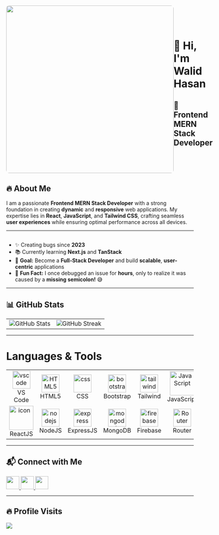 <div style="display: flex; align-items: center;">
  <div align="left">
    <img src="https://i.ibb.co/6RdvSZdj/Whats-App-Image-2025-02-15-at-20-43-32-c7aa51a6.jpg" height="450" style="border-radius: 8px;" />
  </div>


  <div>
    <h1>👋 Hi, I'm Walid Hasan</h1>
    <h2>🚀 Frontend MERN Stack Developer</h2>
  </div>
</div>

## 🔥 About Me  
I am a passionate **Frontend MERN Stack Developer** with a strong foundation in creating **dynamic** and **responsive** web applications. My expertise lies in **React**, **JavaScript**, and **Tailwind CSS**, crafting seamless **user experiences** while ensuring optimal performance across all devices.  

---
##


- ✨ Creating bugs since **2023**  
- 📚 Currently learning **Next.js** and **TanStack**  
- 🎯 **Goal:** Become a **Full-Stack Developer** and build **scalable**, **user-centric** applications  
- 🎲 **Fun Fact:** I once debugged an issue for **hours**, only to realize it was caused by a **missing semicolon!** 😅  

---

## 📊 GitHub Stats  

<table align="center" border="0" cellspacing="0" cellpadding="0">
  <tr>
    <td>
      <img src="https://github-readme-stats.vercel.app/api?username=walid-official&show_icons=true&theme=gotham&hide_border=true&rank_icon=github" alt="GitHub Stats"/>
    </td>
    <td>
      <img src="https://nirzak-streak-stats.vercel.app?user=walid-official&theme=gotham&hide_border=true" alt="GitHub Streak" />
    </td>
  </tr>
</table>

---

# Languages & Tools

  <table align="center">
    <tr>
    <td align="center"  width="96">
          <img src="https://skillicons.dev/icons?i=vscode" width="48" height="48" alt="vscode" />
        <br>VS Code
      </td>
    <td align="center"  width="96">
          <img src="https://skillicons.dev/icons?i=html" width="48" height="48" alt="HTML5" />
        <br>HTML5
      </td>
      <td align="center" width="96">
          <img src="https://skillicons.dev/icons?i=css" width="48" height="48" alt="css" />
        <br>CSS
      </td>
      <td align="center"  width="96">
          <img src="https://skillicons.dev/icons?i=bootstrap" width="48" height="48" alt="bootstrap" />
        <br>Bootstrap
      </td>
      <td align="center" width="96">
          <img src="https://skillicons.dev/icons?i=tailwind" width="48" height="48" alt="tailwind" />
        <br>Tailwind
      </td>
      <td align="center" width="96">
          <img src="https://techstack-generator.vercel.app/js-icon.svg" alt="JavaScript" width="65" height="65" />
        <br>JavaScript
      </td>
      <td align="center" width="96"> 
          <img src="https://user-images.githubusercontent.com/25181517/192108372-f71d70ac-7ae6-4c0d-8395-51d8870c2ef0.png" width="48" height="48" alt="Git" />
        <br>Git
      </td>
      <td align="center" width="96"> 
          <img src="https://skillicons.dev/icons?i=github" width="48" height="48" alt="Github" />
        <br>Github
      </td>
      <td align="center" width="96"> 
          <img src="https://skillicons.dev/icons?i=npm" width="48" height="48" alt="npm" />
        <br>NPM
      </td>
      <td align="center" width="96"> 
          <img src="https://avatars.githubusercontent.com/u/76870092?s=200&v=4" width="48" height="48" alt="daisy" />
        <br>Daisy
      </td>
    </tr>
    <tr>
      <td align="center" width="96">
          <img src="https://techstack-generator.vercel.app/react-icon.svg" alt="icon" width="65" height="65" />
        <br>ReactJS
      </td>
      <td align="center" width="96"> 
          <img src="https://skillicons.dev/icons?i=nodejs" width="48" height="48" alt="nodejs" />
        <br>NodeJS
      </td>
    <td align="center" width="96"> 
          <img src="https://skillicons.dev/icons?i=express" width="48" height="48" alt="express" />
        <br>ExpressJS
      </td>
      <td align="center" width="96"> 
          <img src="https://skillicons.dev/icons?i=mongodb" width="48" height="48" alt="mongodb" />
        <br>MongoDB
      </td>
    <td align="center" width="96"> 
          <img src="https://skillicons.dev/icons?i=firebase" width="48" height="48" alt="firebase" />
        <br>Firebase
      </td>
      <td align="center" width="96"> 
          <img src="https://reactrouter.com/_brand/React%20Router%20Brand%20Assets/React%20Router%20Logo/Dark.svg" width="48" height="48" alt="Router" />
        <br>Router
      </td>
      <td align="center" width="96"> 
          <img src="https://skillicons.dev/icons?i=vite" width="48" height="48" alt="vite" />
        <br>Vite
      </td>
    <td align="center" width="96"> 
          <img src="https://skillicons.dev/icons?i=figma" width="48" height="48" alt="Figma" />
        <br>Figma
      </td>
    <td align="center" width="96"> 
          <img src="https://skillicons.dev/icons?i=materialui" width="48" height="48" alt="materialui" />
        <br>Material
      </td>
    <td align="center" width="96"> 
          <img src="https://i.ibb.co.com/QJds110/icon14.png" width="48" height="48" alt="jwt" />
        <br>JWT
      </td>
    </tr>
  </table>




---

## 📬 Connect with Me  

<div align="left">
  <a href="https://discord.com/channels/1256295350591815741/1256295351380611205" target="_blank">
    <img src="https://img.shields.io/static/v1?message=Discord&logo=discord&label=&color=7289DA&logoColor=white&labelColor=&style=for-the-badge" height="35" />
  </a>
  <a href="mailto:your-email@gmail.com" target="_blank">
    <img src="https://img.shields.io/static/v1?message=Gmail&logo=gmail&label=&color=D14836&logoColor=white&labelColor=&style=for-the-badge" height="35" />
  </a>
  <a href="https://www.linkedin.com/in/walidhasan87/" target="_blank">
    <img src="https://img.shields.io/static/v1?message=LinkedIn&logo=linkedin&label=&color=0077B5&logoColor=white&labelColor=&style=for-the-badge" height="35" />
  </a>
</div>

---

## 🔥 Profile Visits  

<div align="left">
  <img src="https://profile-counter.glitch.me/walid-official/count.svg?" />
</div>

